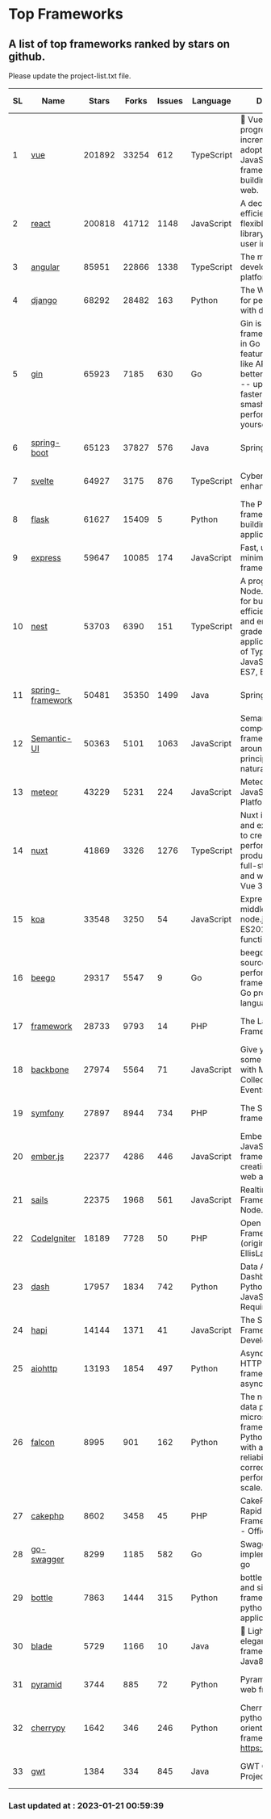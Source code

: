 # Top Frameworks
## A list of top frameworks ranked by stars on github.  
Please update the project-list.txt file.

| SL| Name  | Stars| Forks| Issues | Language | Description | Last Commit |
| --| ------| -----| ---- | ------ | -------- | ----------- | ----------- |
| 1 | [vue](https://github.com/vuejs/vue) | 201892 | 33254 | 612 | TypeScript | 🖖 Vue.js is a progressive, incrementally-adoptable JavaScript framework for building UI on the web. | 2023-01-12 14:47:00 |
| 2 | [react](https://github.com/facebook/react) | 200818 | 41712 | 1148 | JavaScript | A declarative, efficient, and flexible JavaScript library for building user interfaces. | 2023-01-17 16:03:29 |
| 3 | [angular](https://github.com/angular/angular) | 85951 | 22866 | 1338 | TypeScript | The modern web developer’s platform | 2023-01-20 18:39:22 |
| 4 | [django](https://github.com/django/django) | 68292 | 28482 | 163 | Python | The Web framework for perfectionists with deadlines. | 2023-01-20 11:58:51 |
| 5 | [gin](https://github.com/gin-gonic/gin) | 65923 | 7185 | 630 | Go | Gin is a HTTP web framework written in Go (Golang). It features a Martini-like API with much better performance -- up to 40 times faster. If you need smashing performance, get yourself some Gin. | 2023-01-20 01:51:42 |
| 6 | [spring-boot](https://github.com/spring-projects/spring-boot) | 65123 | 37827 | 576 | Java | Spring Boot | 2023-01-20 10:44:02 |
| 7 | [svelte](https://github.com/sveltejs/svelte) | 64927 | 3175 | 876 | TypeScript | Cybernetically enhanced web apps | 2023-01-12 02:11:14 |
| 8 | [flask](https://github.com/pallets/flask) | 61627 | 15409 | 5 | Python | The Python micro framework for building web applications. | 2023-01-20 21:50:23 |
| 9 | [express](https://github.com/expressjs/express) | 59647 | 10085 | 174 | JavaScript | Fast, unopinionated, minimalist web framework for node. | 2022-10-08 20:11:42 |
| 10 | [nest](https://github.com/nestjs/nest) | 53703 | 6390 | 151 | TypeScript | A progressive Node.js framework for building efficient, scalable, and enterprise-grade server-side applications on top of TypeScript & JavaScript (ES6, ES7, ES8) 🚀 | 2023-01-11 07:44:53 |
| 11 | [spring-framework](https://github.com/spring-projects/spring-framework) | 50481 | 35350 | 1499 | Java | Spring Framework | 2023-01-20 16:15:52 |
| 12 | [Semantic-UI](https://github.com/Semantic-Org/Semantic-UI) | 50363 | 5101 | 1063 | JavaScript | Semantic is a UI component framework based around useful principles from natural language. | 2023-01-11 17:05:32 |
| 13 | [meteor](https://github.com/meteor/meteor) | 43229 | 5231 | 224 | JavaScript | Meteor, the JavaScript App Platform | 2023-01-18 20:06:13 |
| 14 | [nuxt](https://github.com/nuxt/nuxt) | 41869 | 3326 | 1276 | TypeScript | Nuxt is an intuitive and extendable way to create type-safe, performant and production-grade full-stack web apps and websites with Vue 3. | 2023-01-20 18:05:10 |
| 15 | [koa](https://github.com/koajs/koa) | 33548 | 3250 | 54 | JavaScript | Expressive middleware for node.js using ES2017 async functions | 2023-01-02 06:55:07 |
| 16 | [beego](https://github.com/beego/beego) | 29317 | 5547 | 9 | Go | beego is an open-source, high-performance web framework for the Go programming language. | 2023-01-20 05:49:03 |
| 17 | [framework](https://github.com/laravel/framework) | 28733 | 9793 | 14 | PHP | The Laravel Framework. | 2023-01-20 16:18:08 |
| 18 | [backbone](https://github.com/jashkenas/backbone) | 27974 | 5564 | 71 | JavaScript | Give your JS App some Backbone with Models, Views, Collections, and Events | 2023-01-04 11:09:21 |
| 19 | [symfony](https://github.com/symfony/symfony) | 27897 | 8944 | 734 | PHP | The Symfony PHP framework | 2023-01-20 17:48:01 |
| 20 | [ember.js](https://github.com/emberjs/ember.js) | 22377 | 4286 | 446 | JavaScript | Ember.js - A JavaScript framework for creating ambitious web applications | 2023-01-20 02:41:16 |
| 21 | [sails](https://github.com/balderdashy/sails) | 22375 | 1968 | 561 | JavaScript | Realtime MVC Framework for Node.js | 2023-01-20 21:22:40 |
| 22 | [CodeIgniter](https://github.com/bcit-ci/CodeIgniter) | 18189 | 7728 | 50 | PHP | Open Source PHP Framework (originally from EllisLab) | 2022-12-01 11:38:45 |
| 23 | [dash](https://github.com/plotly/dash) | 17957 | 1834 | 742 | Python | Data Apps & Dashboards for Python. No JavaScript Required. | 2023-01-18 00:24:59 |
| 24 | [hapi](https://github.com/hapijs/hapi) | 14144 | 1371 | 41 | JavaScript | The Simple, Secure Framework Developers Trust | 2023-01-20 14:24:28 |
| 25 | [aiohttp](https://github.com/aio-libs/aiohttp) | 13193 | 1854 | 497 | Python | Asynchronous HTTP client/server framework for asyncio and Python | 2023-01-14 14:58:57 |
| 26 | [falcon](https://github.com/falconry/falcon) | 8995 | 901 | 162 | Python | The no-magic web data plane API and microservices framework for Python developers, with a focus on reliability, correctness, and performance at scale. | 2023-01-18 20:42:26 |
| 27 | [cakephp](https://github.com/cakephp/cakephp) | 8602 | 3458 | 45 | PHP | CakePHP: The Rapid Development Framework for PHP - Official Repository | 2023-01-19 19:20:59 |
| 28 | [go-swagger](https://github.com/go-swagger/go-swagger) | 8299 | 1185 | 582 | Go | Swagger 2.0 implementation for go | 2023-01-16 18:25:58 |
| 29 | [bottle](https://github.com/bottlepy/bottle) | 7863 | 1444 | 315 | Python | bottle.py is a fast and simple micro-framework for python web-applications. | 2022-09-05 15:24:52 |
| 30 | [blade](https://github.com/lets-blade/blade) | 5729 | 1166 | 10 | Java | :rocket: Lightning fast and elegant mvc framework for Java8 | 2022-05-10 12:38:06 |
| 31 | [pyramid](https://github.com/Pylons/pyramid) | 3744 | 885 | 72 | Python | Pyramid - A Python web framework | 2022-12-31 00:58:19 |
| 32 | [cherrypy](https://github.com/cherrypy/cherrypy) | 1642 | 346 | 246 | Python | CherryPy is a pythonic, object-oriented HTTP framework.      https://cherrypy.dev | 2023-01-09 16:26:47 |
| 33 | [gwt](https://github.com/gwtproject/gwt) | 1384 | 334 | 845 | Java | GWT Open Source Project | 2023-01-12 13:59:04 |

### Last updated at : 2023-01-21 00:59:39
